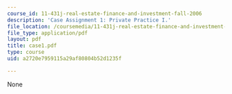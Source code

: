 ```yaml
---
course_id: 11-431j-real-estate-finance-and-investment-fall-2006
description: 'Case Assignment 1: Private Practice I.'
file_location: /coursemedia/11-431j-real-estate-finance-and-investment-fall-2006/a2720e7959115a29af80804b52d1235f_case1.pdf
file_type: application/pdf
layout: pdf
title: case1.pdf
type: course
uid: a2720e7959115a29af80804b52d1235f

---
```

None